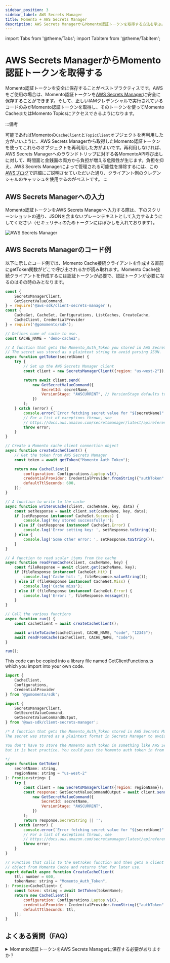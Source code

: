 ```yaml
---
sidebar_position: 3
sidebar_label: AWS Secrets Manager
title: Momento + AWS Secrets Manager
description: AWS Secrets ManagerからMomento認証トークンを取得する方法を学ぶ。
---
```


import Tabs from '@theme/Tabs';
import TabItem from '@theme/TabItem';

# AWS Secrets ManagerからMomento認証トークンを取得する
Momento認証トークンを安全に保存することがベストプラクティスです。AWSをご使用の場合は、Momento認証トークンを[AWS Secrets Manager](https://docs.aws.amazon.com/secretsmanager/latest/userguide/intro.html)に安全に保存することができます。そして、正しいIAMクレデンシャルで実行されているコードのみがMomento認証トークンを取得し、そのトークンを使ってMomento CacheまたはMomento Topicsにアクセスできるようになります。

:::備考

可能であればMomentoの`CacheClient`と`TopicClient`オブジェクトを再利用した方がいいように、AWS Secrets Managerから取得したMomento認証トークンを使ってこれらのオブジェクトを再利用した方がよいです。再利用しなければ、AWS Secrets Managerへのラウンドトリップに対する各MomentoAPI呼び出しに対して、時間面と金銭面の両方から負担が増える危険性が生じます。負担を抑え、AWS Secrets Managerによって管理される可能性を排除するには、この[AWSブログ](https://aws.amazon.com/blogs/security/use-aws-secrets-manager-client-side-caching-libraries-to-improve-the-availability-and-latency-of-using-your-secrets/)で詳細にご説明させていただいた通り、クライアント側のクレデンシャルのキャッシュを使用するのがベストです。
:::

## AWS Secrets Managerへの入力

Momento認証トークンをAWS Secrets Managerへ入力する際は、下のスクリーンショットの通り、JSONを含まないプレーンテキストとして入力するようにしてください（セキュリティのためトークンにはぼかしを入れております）。

![AWS Secrets Manager](/img/aws-secrets-manager.png)

## AWS Secrets Managerのコード例

以下に示したコード例では、Momento Cache接続クライアントを作成する直前にgetToken関数がどこで呼び出されるかが読み取れます。Momento Cache接続クライアントを作成するには認証トークンが必要で、認証トークンが必要になるのはその時のみとなります。

<Tabs>
  <TabItem value="nodejs" label="Node.js" default>

```javascript
const {
    SecretsManagerClient,
    GetSecretValueCommand,
} = require('@aws-sdk/client-secrets-manager');
const {
    CacheGet, CacheSet, Configurations, ListCaches, CreateCache,
    CacheClient, CredentialProvider
} = require('@gomomento/sdk');

// Defines name of cache to use.
const CACHE_NAME = 'demo-cache2';

// A function that gets the Momento_Auth_Token you stored in AWS Secrets Manager.
// The secret was stored as a plaintext string to avoid parsing JSON.
async function getToken(secretName) {
    try {
        // Set up the AWS Secrets Manager client
        const client = new SecretsManagerClient({region: "us-west-2"});

        return await client.send(
            new GetSecretValueCommand({
                SecretId: secretName,
                VersionStage: "AWSCURRENT", // VersionStage defaults to AWSCURRENT if unspecified
            })
        );
    } catch (error) {
        console.error(`Error fetching secret value for "${secretName}":`, error.message);
        // For a list of exceptions thrown, see
        // https://docs.aws.amazon.com/secretsmanager/latest/apireference/API_GetSecretValue.html
        throw error;
    }
}

// Create a Momento cache client connection object
async function createCacheClient() {
    // Get the token from AWS Secrets Manager
    const token = await getToken("Momento_Auth_Token");

    return new CacheClient({
        configuration: Configurations.Laptop.v1(),
        credentialProvider: CredentialProvider.fromString({"authToken": token.SecretString}),
        defaultTtlSeconds: 600,
    });
}

// A function to write to the cache
async function writeToCache(client, cacheName, key, data) {
    const setResponse = await client.set(cacheName, key, data);
    if (setResponse instanceof CacheSet.Success) {
        console.log('Key stored successfully!');
    } else if (setResponse instanceof CacheSet.Error) {
        console.log('Error setting key: ', setResponse.toString());
    } else {
        console.log('Some other error: ', setResponse.toString());
    }
}

// A function to read scalar items from the cache
async function readFromCache(client, cacheName, key) {
    const fileResponse = await client.get(cacheName, key);
    if (fileResponse instanceof CacheGet.Hit) {
        console.log('Cache hit: ', fileResponse.valueString());
    } else if (fileResponse instanceof CacheGet.Miss) {
        console.log('Cache miss');
    } else if (fileResponse instanceof CacheGet.Error) {
        console.log('Error: ', fileResponse.message());
    }
}

// Call the various functions
async function run() {
    const cacheClient = await createCacheClient();

    await writeToCache(cacheClient, CACHE_NAME, "code", "12345");
    await readFromCache(cacheClient, CACHE_NAME, "code");
}

run();
```

  </TabItem>
  <TabItem value="typescript" label="TypeScript" default>

This code can be copied into a library file named GetClientFunctions.ts which you import into your own code.

```javascript
import {
    CacheClient,
    Configurations,
    CredentialProvider
} from '@gomomento/sdk';

import {
    SecretsManagerClient,
    GetSecretValueCommand,
    GetSecretValueCommandOutput,
} from '@aws-sdk/client-secrets-manager';

/* A function that gets the Momento_Auth_Token stored in AWS Secrets Manager.
The secret was stored as a plaintext format in Secrets Manager to avoid parsing JSON.

You don't have to store the Momento auth token in something like AWS Secrets Manager,
but it is best practice. You could pass the Momento auth token in from an environment variable.

*/
async function GetToken(
    secretName: string,
    regionName: string = "us-west-2"
): Promise<string> {
    try {
        const client = new SecretsManagerClient({region: regionName});
        const response: GetSecretValueCommandOutput = await client.send(
            new GetSecretValueCommand({
                SecretId: secretName,
                VersionStage: "AWSCURRENT",
            })
        );
        return response.SecretString || '';
    } catch (error) {
        console.error(`Error fetching secret value for "${secretName}":`, error.message);
        // For a list of exceptions thrown, see
        // https://docs.aws.amazon.com/secretsmanager/latest/apireference/API_GetSecretValue.html
        throw error;
    }
}

// Function that calls to the GetToken function and then gets a client connection
// object from Momento Cache and returns that for later use.
export default async function CreateCacheClient(
    ttl: number = 600,
    tokenName: string = "Momento_Auth_Token",
): Promise<CacheClient> {
    const token: string = await GetToken(tokenName);
    return new CacheClient({
        configuration: Configurations.Laptop.v1(),
        credentialProvider: CredentialProvider.fromString({"authToken": token}),
        defaultTtlSeconds: ttl,
    });
}
```

  </TabItem>

</Tabs>

## よくある質問（FAQ）

<details>
  <summary>Momento認証トークンをAWS Secrets Managerに保存する必要がありますか？</summary>
いいえ、必要ありません。Momento認証トークンを環境変数またはファイルに保存できますが、AWS Secrets Manager等に保存するよりも安全性が低いため、ベストプラクティスではありません。 </details>
